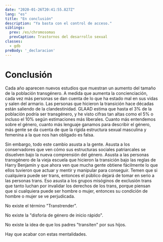 ```yaml
---
date: "2020-01-26T20:41:55.827Z"
lang: "es"
title: "En conclusión"
description: "Ya basta con el control de acceso."
siblings:
  prev: /es/chromosomas
  prevCaption: Trastornos del desarrollo sexual
classes:
  - gdb
preBody: '_declaracion'
---
```


# Conclusión

Cada año aparecen nuevos estudios que muestran un aumento del tamaño de la población transgénero. A medida que aumenta la concienciación, cada vez más personas se dan cuenta de lo que ha estado mal en sus vidas y salen del armario. Las personas que hicieron la transición hace décadas están saliendo de la clandestinidad. GLAAD estima que hasta el 3% de la población podría ser transgénero, y he visto cifras tan altas como el 5% o incluso el 10% según estimaciones más liberales. Cuanto más entendemos sobre el género, cuanto más lenguaje ganamos para describir el género, más gente se da cuenta de que la rígida estructura sexual masculina y femenina a la que nos han obligado es falsa.

Sin embargo, todo este cambio asusta a la gente. Asusta a los conservadores que ven cómo sus estructuras sociales patriarcales se disuelven bajo la nueva comprensión del género. Asusta a las personas transgénero de la vieja escuela que hicieron la transición bajo las reglas de Harry Benjamin y que ahora ven que mucha gente obtiene fácilmente lo que ellos tuvieron que actuar y mentir y manipular para conseguir. Temen que si cualquiera puede ser trans, entonces el público dejará de tomar en serio a las personas trans. Eso asusta a los grupos misóginos de exclusión trans que tanto luchan por invalidar los derechos de los trans, porque piensan que si cualquiera puede ser hombre o mujer, entonces su condición de hombre o mujer se ve perjudicada.



No existe el término "Transtrender".

No existe la "disforia de género de inicio rápido".

No existe la idea de que los padres "transiten" por sus hijos.

Hay que acabar con estas mentalidades.


